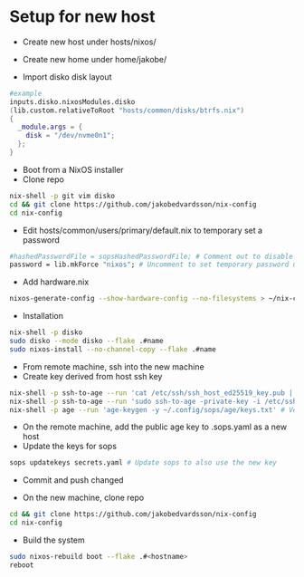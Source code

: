 # Setup for new host

- Create new host under hosts/nixos/<hostname>
- Create new home under home/jakobe/<hostname>

- Import disko disk layout

```nix
#example
inputs.disko.nixosModules.disko
(lib.custom.relativeToRoot "hosts/common/disks/btrfs.nix")
{
  _module.args = {
    disk = "/dev/nvme0n1";
  };
}
```

- Boot from a NixOS installer
- Clone repo

```bash
nix-shell -p git vim disko
cd && git clone https://github.com/jakobedvardsson/nix-config
cd nix-config
```

- Edit hosts/common/users/primary/default.nix to temporary set a password

```nix
#hashedPasswordFile = sopsHashedPasswordFile; # Comment out to disable password
password = lib.mkForce "nixos"; # Uncomment to set temporary password until sops passwords work
```

- Add hardware.nix

```bash
nixos-generate-config --show-hardware-config --no-filesystems > ~/nix-config/hosts/nixos/<hostname>/hardware.nix
```

- Installation

```bash
nix-shell -p disko
sudo disko --mode disko --flake .#name
sudo nixos-install --no-channel-copy --flake .#name
```

- From remote machine, ssh into the new machine
- Create key derived from host ssh key

```bash
nix-shell -p ssh-to-age --run 'cat /etc/ssh/ssh_host_ed25519_key.pub | ssh-to-age' # Get age key from host ssh key (add to .sops.yaml as a new host)
nix-shell -p ssh-to-age --run 'sudo ssh-to-age -private-key -i /etc/ssh/ssh_host_ed25519_key -o ~/.config/sops/age/keys.txt' # Get private-key to keys.txt
nix-shell -p age --run 'age-keygen -y ~/.config/sops/age/keys.txt' # Verify same public key
```

- On the remote machine, add the public age key to .sops.yaml as a new host
- Update the keys for sops

```bash
sops updatekeys secrets.yaml # Update sops to also use the new key
```

- Commit and push changed

- On the new machine, clone repo

```bash
cd && git clone https://github.com/jakobedvardsson/nix-config
cd nix-config
```

- Build the system

```bash
sudo nixos-rebuild boot --flake .#<hostname>
reboot
```
